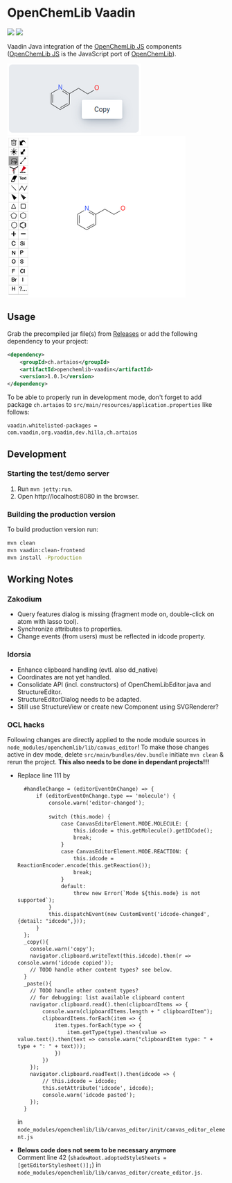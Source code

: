 # OpenChemLib Vaadin 
[![](https://github.com/artaius/openchemlib-vaadin/actions/workflows/maven.yml/badge.svg?branch=release)](https://github.com/artaius/openchemlib-vaadin/actions)
[![](https://img.shields.io/nexus/r/ch.artaios/openchemlib-vaadin?server=https%3A%2F%2Fs01.oss.sonatype.org)](https://central.sonatype.com/artifact/ch.artaios/openchemlib-vaadin)

Vaadin Java integration of the [OpenChemLib JS](https://github.com/cheminfo/openchemlib-js) components ([OpenChemLib JS](https://github.com/cheminfo/openchemlib-js) is the JavaScript port of [OpenChemLib](https://github.com/Actelion/openchemlib)).

![StructureView](resources/view.png "StructureView")
![StructureView](resources/editor.png "StructureEditor")

## Usage
Grab the precompiled jar file(s) from [Releases](https://github.com/artaius/openchemlib-vaadin/releases/latest) or
add the following dependency to your project:
```xml
<dependency>
    <groupId>ch.artaios</groupId>
    <artifactId>openchemlib-vaadin</artifactId>
    <version>1.0.1</version>
</dependency>
```

To be able to properly run in development mode, don't forget to add package ```ch.artaios``` to ```src/main/resources/application.properties``` like follows:
```properties
vaadin.whitelisted-packages = com.vaadin,org.vaadin,dev.hilla,ch.artaios
```

## Development
### Starting the test/demo server
1. Run `mvn jetty:run`.
2. Open http://localhost:8080 in the browser.

### Building the production version 
To build production version run:
```bash
mvn clean
mvn vaadin:clean-frontend
mvn install -Pproduction
```


## Working Notes
### Zakodium
- Query features dialog is missing (fragment mode on, double-click on atom with lasso tool).
- Synchronize attributes to properties.
- Change events (from users) must be reflected in idcode property.

### Idorsia
- Enhance clipboard handling (evtl. also dd_native)
- Coordinates are not yet handled.
- Consolidate API (incl. constructors) of OpenChemLibEditor.java and StructureEditor.
- StructureEditorDialog needs to be adapted.
- Still use StructureView or create new Component using SVGRenderer?

### OCL hacks
Following changes are directly applied to the node module sources in ```node_modules/openchemlib/lib/canvas_editor```!
To make those changes active in dev mode, delete ```src/main/bundles/dev.bundle``` initiate ```mvn clean``` & rerun the project.
**This also needs to be done in dependant projects!!!**

- Replace line 111 by
  ```
    #handleChange = (editorEventOnChange) => {
        if (editorEventOnChange.type == 'molecule') {
            console.warn('editor-changed');

            switch (this.mode) {
                case CanvasEditorElement.MODE.MOLECULE: {
                    this.idcode = this.getMolecule().getIDCode();
                    break;
                }
                case CanvasEditorElement.MODE.REACTION: {
                    this.idcode = ReactionEncoder.encode(this.getReaction());
                    break;
                }
                default:
                    throw new Error(`Mode ${this.mode} is not supported`);
            }
            this.dispatchEvent(new CustomEvent('idcode-changed', {detail: "idcode",}));
        }
    };
    _copy(){
      console.warn('copy');
      navigator.clipboard.writeText(this.idcode).then(r => console.warn('idcode copied'));
      // TODO handle other content types? see below.
    }
    _paste(){
      // TODO handle other content types?
      // for debugging: list available clipboard content
      navigator.clipboard.read().then(clipboardItems => {
          console.warn(clipboardItems.length + " clipboardItem");
          clipboardItems.forEach(item => {
              item.types.forEach(type => {
                  item.getType(type).then(value => value.text().then(text => console.warn("clipboardItem type: " + type + ": " + text)));
              })
          })
      });
      navigator.clipboard.readText().then(idcode => {
          // this.idcode = idcode;
          this.setAttribute('idcode', idcode);
          console.warn('idcode pasted');
      });
    }
  ```
  in ```node_modules/openchemlib/lib/canvas_editor/init/canvas_editor_element.js```

- **Belows code does not seem to be necessary anymore**  
  Comment line 42 (```shadowRoot.adoptedStyleSheets = [getEditorStylesheet()];```) in ```node_modules/openchemlib/lib/canvas_editor/create_editor.js```. 

